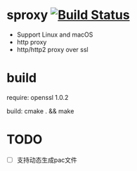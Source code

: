 sproxy [![Build Status](https://travis-ci.org/choury/sproxy.svg?branch=master)](https://travis-ci.org/choury/sproxy)
======
+ Support Linux and macOS
+ http proxy
+ http/http2 proxy over ssl

build
=====
  require: openssl 1.0.2
  
  build: cmake . && make

TODO
======
- [ ] 支持动态生成pac文件
